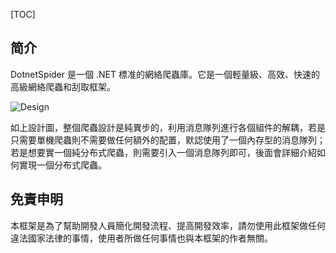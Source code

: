 [TOC]

## 简介

DotnetSpider 是一個 .NET 標准的網絡爬蟲庫。它是一個輕量級、高效、快速的高級網絡爬蟲和刮取框架。

![Design](/content/projects/dotnetspider/assets/ds-design.png)

如上設計圖，整個爬蟲設計是純異步的，利用消息隊列進行各個組件的解耦，若是只需要單機爬蟲則不需要做任何額外的配置，默認使用了一個內存型的消息隊列；若是想要實一個純分布式爬蟲，則需要引入一個消息隊列即可，後面會詳細介紹如何實現一個分布式爬蟲。

## 免責申明

本框架是為了幫助開發人員簡化開發流程、提高開發效率，請勿使用此框架做任何違法國家法律的事情，使用者所做任何事情也與本框架的作者無關。